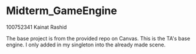 # Midterm_GameEngine
100752341
Kainat Rashid

The base project is from the provided repo on Canvas. This is the TA's base engine. 
I only added in my singleton into the already made scene.